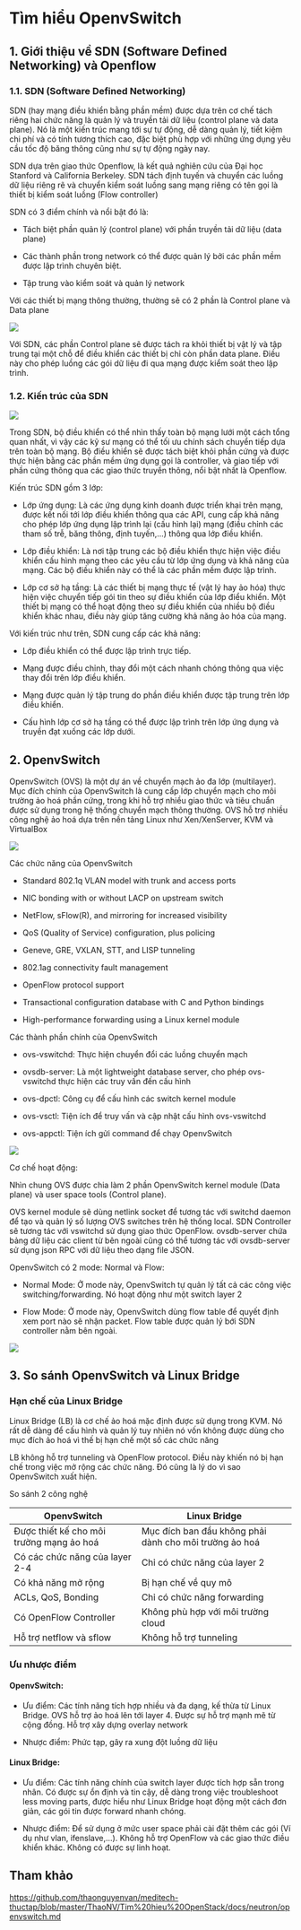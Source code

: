 # Tìm hiểu OpenvSwitch

## 1. Giới thiệu về SDN (Software Defined Networking) và Openflow

### 1.1. SDN (Software Defined Networking)

SDN (hay mạng điều khiển bằng phần mềm) được dựa trên cơ chế tách riêng hai chức năng là quản lý và truyền tải dữ liệu (control plane và data plane). Nó là một kiến trúc mang tới sự tự động, dễ dàng quản lý, tiết kiệm chi phí và có tính tương thích cao, đặc biệt phù hợp với những ứng dụng yêu cầu tốc độ băng thông cũng như sự tự động ngày nay.

SDN dựa trên giao thức Openflow, là kết quả nghiên cứu của Đại học Stanford và California Berkeley. SDN tách định tuyến và chuyển các luồng dữ liệu riêng rẽ và chuyển kiểm soát luồng sang mạng riêng có tên gọi là thiết bị kiểm soát luồng (Flow controller)

SDN có 3 điểm chính và nổi bật đó là:

- Tách biệt phần quản lý (control plane) với phần truyền tải dữ liệu (data plane)

- Các thành phần trong network có thể được quản lý bởi các phần mềm được lập trình chuyên biệt.

- Tập trung vào kiểm soát và quản lý network

Với các thiết bị mạng thông thường, thường sẽ có 2 phần là Control plane và Data plane

<img src="img/04.jpg">

Với SDN, các phần Control plane sẽ được tách ra khỏi thiết bị vật lý và tập trung tại một chỗ để điều khiển các thiết bị chỉ còn phần data plane. Điều này cho phép luồng các gói dữ liệu đi qua mạng được kiểm soát theo lập trình.

### 1.2. Kiến trúc của SDN

<img src="img/05.jpg">

Trong SDN, bộ điều khiển có thể nhìn thấy toàn bộ mạng lưới một cách tổng quan nhất, vì vậy các kỹ sư mạng có thể tối ưu chính sách chuyển tiếp dựa trên toàn bộ mạng. Bộ điều khiển sẽ được tách biệt khỏi phần cứng và được thực hiện bằng các phần mềm ứng dụng gọi là controller, và giao tiếp với phần cứng thông qua các giao thức truyền thông, nổi bật nhất là Openflow.

Kiến trúc SDN gồm 3 lớp:

- Lớp ứng dụng: Là các ứng dụng kinh doanh được triển khai trên mạng, được kết nối tới lớp điều khiển thông qua các API, cung cấp khả năng cho phép lớp ứng dụng lập trình lại (cấu hình lại) mạng (điều chỉnh các tham số trễ, băng thông, định tuyến,...) thông qua lớp điều khiển.

- Lớp điều khiển: Là nơi tập trung các bộ điều khiển thực hiện việc điều khiển cấu hình mạng theo các yêu cầu từ lớp ứng dụng và khả năng của mạng. Các bộ điều khiển này có thể là các phần mềm được lập trình.

- Lớp cơ sở hạ tầng: Là các thiết bị mạng thực tế (vật lý hay ảo hóa) thực hiện việc chuyển tiếp gói tin theo sự điều khiển của lớp điểu khiển. Một thiết bị mạng có thể hoạt động theo sự điều khiển của nhiều bộ điều khiển khác nhau, điều này giúp tăng cường khả năng ảo hóa của mạng.

Với kiến trúc như trên, SDN cung cấp các khả năng:

- Lớp điều khiển có thể được lập trình trực tiếp.

- Mạng được điều chỉnh, thay đổi một cách nhanh chóng thông qua việc thay đổi trên lớp điều khiển.

- Mạng được quản lý tập trung do phần điều khiển được tập trung trên lớp điều khiển.

- Cấu hình lớp cơ sở hạ tầng có thể được lập trình trên lớp ứng dụng và truyền đạt xuống các lớp dưới.

## 2. OpenvSwitch

OpenvSwitch (OVS) là một dự án về chuyển mạch ảo đa lớp (multilayer). Mục đích chính của OpenvSwitch là cung cấp lớp chuyển mạch cho môi trường ảo hoá phần cứng, trong khi hỗ trợ nhiều giao thức và tiêu chuẩn được sử dụng trong hệ thống chuyển mạch thông thường. OVS hỗ trợ nhiều công nghệ ảo hoá dựa trên nền tảng Linux như Xen/XenServer, KVM và VirtualBox

<img src="img/06.jpg">

Các chức năng của OpenvSwitch

- Standard 802.1q VLAN model with trunk and access ports

- NIC bonding with or without LACP on upstream switch

- NetFlow, sFlow(R), and mirroring for increased visibility

- QoS (Quality of Service) configuration, plus policing

- Geneve, GRE, VXLAN, STT, and LISP tunneling

- 802.1ag connectivity fault management

- OpenFlow protocol support

- Transactional configuration database with C and Python bindings

- High-performance forwarding using a Linux kernel module

Các thành phần chính của OpenvSwitch

- ovs-vswitchd: Thực hiện chuyển đổi các luồng chuyển mạch

- ovsdb-server: Là một lightweight database server, cho phép ovs-vswitchd thực hiện các truy vấn đến cấu hình

- ovs-dpctl: Công cụ để cấu hình các switch kernel module

- ovs-vsctl: Tiện ích để truy vấn và cập nhật cấu hình ovs-vswitchd

- ovs-appctl: Tiện ích gửi command để chạy OpenvSwitch

<img src="img/07.jpg">

Cơ chế hoạt động:

Nhìn chung OVS được chia làm 2 phần OpenvSwitch kernel module (Data plane) và user space tools (Control plane).

OVS kernel module sẽ dùng netlink socket để tương tác với switchd daemon để tạo và quản lý số lượng OVS switches trên hệ thống local. SDN Controller sẽ tương tác với vswitchd sử dụng giao thức OpenFlow. ovsdb-server chứa bảng dữ liệu các client từ bên ngoài cũng có thể tương tác với ovsdb-server sử dụng json RPC với dữ liệu theo dạng file JSON.

OpenvSwitch có 2 mode: Normal và Flow:

- Normal Mode: Ở mode này, OpenvSwitch tự quản lý tất cả các công việc switching/forwarding. Nó hoạt động như một switch layer 2

- Flow Mode: Ở mode này, OpenvSwitch dùng flow table để quyết định xem port nào sẽ nhận packet. Flow table được quản lý bới SDN controller nằm bên ngoài.

<img src="img/08.jpg">

## 3. So sánh OpenvSwitch và Linux Bridge

### Hạn chế của Linux Bridge

Linux Bridge (LB) là cơ chế ảo hoá mặc định được sử dụng trong KVM. Nó rất dễ dàng để cấu hình và quản lý tuy nhiên nó vốn không được dùng cho mục đích ảo hoá vì thế bị hạn chế một số các chức năng

LB không hỗ trợ tunneling và OpenFlow protocol. Điều này khiến nó bị hạn chế trong việc mở rộng các chức năng. Đó cũng là lý do vì sao OpenvSwitch xuất hiện.

So sánh 2 công nghệ

| OpenvSwitch | Linux Bridge |
|-------------|--------------|
| Được thiết kế cho môi trường mạng ảo hoá | Mục đích ban đầu không phải dành cho môi trường ảo hoá |
| Có các chức năng của layer 2-4 | Chỉ có chức năng của layer 2 |
| Có khả năng mở rộng | Bị hạn chế về quy mô |
| ACLs, QoS, Bonding | Chỉ có chức năng forwarding |
| Có OpenFlow Controller | Không phù hợp với môi trường cloud |
| Hỗ trợ netflow và sflow | Không hỗ trợ tunneling |

### Ưu nhược điểm

#### OpenvSwitch:

- Ưu điểm: Các tính năng tích hợp nhiều và đa dạng, kế thừa từ Linux Bridge. OVS hỗ trợ ảo hoá lên tới layer 4. Được sự hỗ trợ mạnh mẽ từ cộng đồng. Hỗ trợ xây dựng overlay network

- Nhược điểm: Phức tạp, gây ra xung đột luồng dữ liệu

#### Linux Bridge:

- Ưu điểm: Các tính năng chính của switch layer được tích hợp sẵn trong nhân. Có được sự ổn định và tin cậy, dễ dàng trong việc troubleshoot less moving parts, được hiểu như Linux Bridge hoạt động một cách đơn giản, các gói tin được forward nhanh chóng.

- Nhược điểm: Để sử dụng ở mức user space phải cài đặt thêm các gói (Ví dụ như vlan, ifenslave,...). Không hỗ trợ OpenFlow và các giao thức điều khiển khác. Không có được sự linh hoạt.

## Tham khảo

https://github.com/thaonguyenvan/meditech-thuctap/blob/master/ThaoNV/Tim%20hieu%20OpenStack/docs/neutron/openvswitch.md